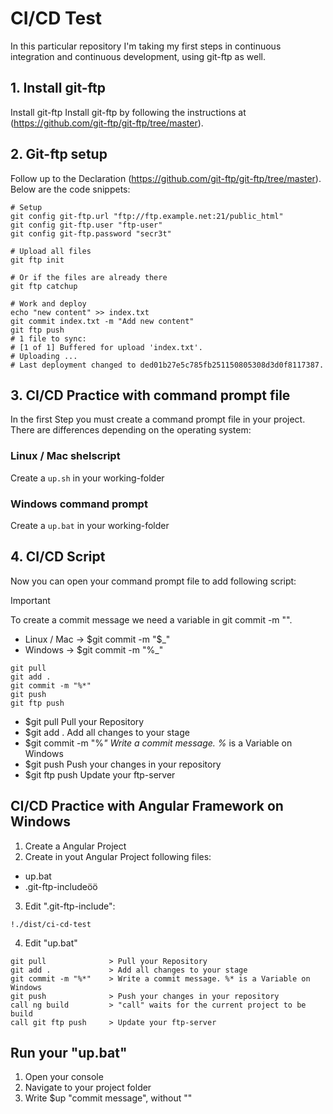 # CI/CD Test

In this particular repository I'm taking my first steps in continuous integration and continuous development, using git-ftp as well.

## 1. Install git-ftp

Install git-ftp Install git-ftp by following the instructions at (https://github.com/git-ftp/git-ftp/tree/master).

## 2. Git-ftp setup

Follow up to the Declaration (https://github.com/git-ftp/git-ftp/tree/master).
Below are the code snippets:

```
# Setup
git config git-ftp.url "ftp://ftp.example.net:21/public_html"
git config git-ftp.user "ftp-user"
git config git-ftp.password "secr3t"

# Upload all files
git ftp init

# Or if the files are already there
git ftp catchup

# Work and deploy
echo "new content" >> index.txt
git commit index.txt -m "Add new content"
git ftp push
# 1 file to sync:
# [1 of 1] Buffered for upload 'index.txt'.
# Uploading ...
# Last deployment changed to ded01b27e5c785fb251150805308d3d0f8117387.
```

## 3. CI/CD Practice with command prompt file

In the first Step you must create a command prompt file in your project. There are differences depending on the operating system:

### Linux / Mac shelscript

Create a `up.sh` in your working-folder

### Windows command prompt

Create a `up.bat` in your working-folder

## 4. CI/CD Script

Now you can open your command prompt file to add following script:

> [!IMPORTANT]
> To create a commit message we need a variable in git commit -m "".
> - Linux / Mac -> $git commit -m "$_"
> - Windows -> $git commit -m "%_"

```
git pull
git add .
git commit -m "%*"
git push
git ftp push
```

- $git pull Pull your Repository
- $git add . Add all changes to your stage
- $git commit -m "%_" Write a commit message. %_ is a Variable on Windows
- $git push Push your changes in your repository
- $git ftp push Update your ftp-server

## CI/CD Practice with Angular Framework on Windows

1. Create a Angular Project
2. Create in yout Angular Project following files:

- up.bat
- .git-ftp-includeöö

3. Edit ".git-ftp-include":

```
!./dist/ci-cd-test
```

4. Edit "up.bat"

```
git pull              > Pull your Repository
git add .             > Add all changes to your stage
git commit -m "%*"    > Write a commit message. %* is a Variable on Windows
git push              > Push your changes in your repository
call ng build         > "call" waits for the current project to be build
call git ftp push     > Update your ftp-server
```

## Run your "up.bat"

1. Open your console
2. Navigate to your project folder
3. Write $up "commit message", without ""
